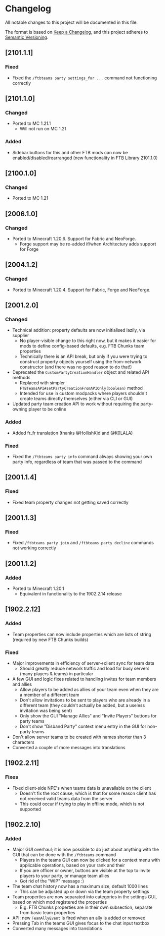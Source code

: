 # Changelog
All notable changes to this project will be documented in this file.

The format is based on [Keep a Changelog](https://keepachangelog.com/en/1.0.0/),
and this project adheres to [Semantic Versioning](https://semver.org/spec/v2.0.0.html).

## [2101.1.1]

### Fixed
* Fixed the `/ftbteams party settings_for ...` command not functioning correctly

## [2101.1.0]

### Changed
* Ported to MC 1.21.1
  * Will not run on MC 1.21

### Added
* Sidebar buttons for this and other FTB mods can now be enabled/disabled/rearranged (new functionality in FTB Library 2101.1.0)

## [2100.1.0]

### Changed
* Ported to MC 1.21

## [2006.1.0]

### Changed
* Ported to Minecraft 1.20.6. Support for Fabric and NeoForge.
  * Forge support may be re-added if/when Architectury adds support for Forge

## [2004.1.2]

### Changed
* Ported to Minecraft 1.20.4. Support for Fabric, Forge and NeoForge.

## [2001.2.0]

### Changed
* Technical addition: property defaults are now initialised lazily, via supplier
  * No player-visible change to this right now, but it makes it easier for mods to define config-based defaults, e.g. FTB Chunks team properties
  * Technically there is an API break, but only if you were trying to construct property objects yourself using the from-network constructor (and there was no good reason to do that!)
* Deprecated the `CustomPartyCreationHandler` object and related API methods
  * Replaced with simpler `FTBTeamsAPI#setPartyCreationFromAPIOnly(boolean)` method
  * Intended for use in custom modpacks where players shouldn't create teams directly themselves (either via CLI or GUI)
* Updated party team creation API to work without requiring the party-owning player to be online

### Added
* Added fr_fr translation (thanks @HollishKid and @K0LALA)

### Fixed
* Fixed the `/ftbteams party info` command always showing your own party info, regardless of team that was passed to the command

## [2001.1.4]

### Fixed
* Fixed team property changes not getting saved correctly

## [2001.1.3]

### Fixed
* Fixed `/ftbteams party join` and `/ftbteams party decline` commands not working correctly

## [2001.1.2]

### Added
* Ported to Minecraft 1.20.1
  * Equivalent in functionality to the 1902.2.14 release

## [1902.2.12]

### Added
* Team properties can now include properties which are lists of string (required by new FTB Chunks builds)

### Fixed
* Major improvements in efficiency of server->client sync for team data
  * Should greatly reduce network traffic and load for busy servers (many players & teams) in particular
* A few GUI and logic fixes related to handling invites for team members and allies
  * Allow players to be added as allies of your team even when they are a member of a different team
  * Don't allow invitations to be sent to players who are already in a different team (they couldn't actually be added, but a useless invitation was being sent)
  * Only show the GUI "Manage Allies" and "Invite Players" buttons for party teams
  * Don't show "Disband Party" context menu entry in the GUI for non-party teams
* Don't allow server teams to be created with names shorter than 3 characters
* Converted a couple of more messages into translations

## [1902.2.11]

### Fixes
* Fixed client-side NPE's when teams data is unavailable on the client
  * Doesn't fix the root cause, which is that for some reason client has not received valid teams data from the server
  * This could occur if trying to play in offline mode, which is not supported

## [1902.2.10]

### Added
* Major GUI overhaul; it is now possible to do just about anything with the GUI that can be done with the `/ftbteams` command
  * Players in the teams GUI can now be clicked for a context menu with applicable operations, based on your rank and their
  * If you are officer or owner, buttons are visible at the top to invite players to your party, or manage team allies
  * Got rid of the "WIP" message :)
* The team chat history now has a maximum size, default 1000 lines
  * This can be adjusted up or down via the team property settings
* Team properties are now separated into categories in the settings GUI, based on which mod registered the properties
  * E.g. FTB Chunks properties are in their own subsection, separate from basic team properties
* API: new `TeamAllyEvent` is fired when an ally is added or removed
* Pressing Tab in the teams GUI gives focus to the chat input textbox
* Converted many messages into translations
